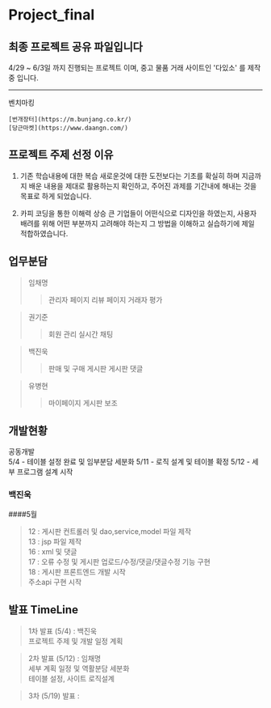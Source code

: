 # Project_final
## 최종 프로젝트 공유 파일입니다

4/29 ~ 6/3일 까지 진행되는 프로젝트 이며,
중고 물품 거래 사이트인 '다있소' 를 제작중 입니다.

------------
벤치마킹
```
[번개장터](https://m.bunjang.co.kr/)
[당근마켓](https://www.daangn.com/)
```

프로젝트 주제 선정 이유
------------
1. 기존 학습내용에 대한 복습
  새로운것에 대한 도전보다는 기초를 확실히 하며
  지금까지 배운 내용을 제대로 활용하는지 확인하고,
  주어진 과제를 기간내에 해내는 것을 목표로 하게 되었습니다.

2. 카피 코딩을 통한 이해력 상승
  큰 기업들이 어떤식으로 디자인을 하였는지,
  사용자 배려를 위해 어떤 부분까지 고려해야 하는지
  그 방법을 이해하고 실습하기에 제일 적합하였습니다.
  
  
업무분담  
------------
>임채명
>  >관리자 페이지
>  >리뷰 페이지
>  >거래자 평가
  
>권기준
>  >회원 관리
>  >실시간 채팅
  
>백진욱
>  >판매 및 구매 게시판
>  >게시판 댓글
  
>유병현
>  >마이페이지
>  >게시판 보조
  
 
개발현황
-------------------  
공동개발  
5/4 - 테이블 설정 완료 및 임부분담 세분화
5/11 - 로직 설계 및 테이블 확정
5/12 - 세부 프로그램 설계 시작

### 백진욱  

####5월  
>12 : 게시판 컨트롤러 및 dao,service,model 파일 제작  
>13 : jsp 파일 제작  
>16 : xml 및 댓글  
>17 : 오류 수정 및 게시판 업로드/수정/댓글/댓글수정 기능 구현  
>18 : 게시판 프론트엔드 개발 시작  
    주소api 구현 시작



발표  TimeLine
-------------------
> 1차 발표 (5/4) : 백진욱  
> 프로젝트 주제 및 개발 일정 계획  

> 2차 발표 (5/12) : 임채명  
> 세부 계획 일정 및 역활분담 세분화  
> 테이블 설정, 사이트 로직설계  

> 3차 (5/19) 발표 :   
> 
